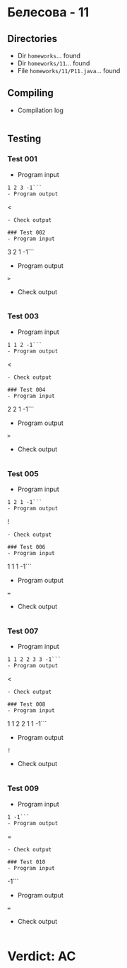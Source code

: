 # Белесова - 11
## Directories
- Dir `homeworks`... found
- Dir `homeworks/11`... found
- File `homeworks/11/P11.java`... found
## Compiling
- Compilation log
```
```
## Testing
### Test 001
- Program input
```
1 2 3 -1```
- Program output
```
<
```
- Check output
```
```
### Test 002
- Program input
```
3 2 1 -1```
- Program output
```
>
```
- Check output
```
```
### Test 003
- Program input
```
1 1 2 -1```
- Program output
```
<
```
- Check output
```
```
### Test 004
- Program input
```
2 2 1 -1```
- Program output
```
>
```
- Check output
```
```
### Test 005
- Program input
```
1 2 1 -1```
- Program output
```
!
```
- Check output
```
```
### Test 006
- Program input
```
1 1 1 -1```
- Program output
```
=
```
- Check output
```
```
### Test 007
- Program input
```
1 1 2 2 3 3 -1```
- Program output
```
<
```
- Check output
```
```
### Test 008
- Program input
```
1 1 2 2 1 1 -1```
- Program output
```
!
```
- Check output
```
```
### Test 009
- Program input
```
1 -1```
- Program output
```
=
```
- Check output
```
```
### Test 010
- Program input
```
-1```
- Program output
```
=
```
- Check output
```
```
# Verdict: AC
